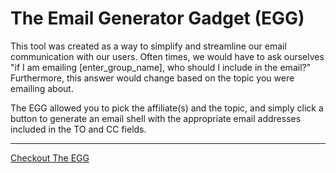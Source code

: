 # The Email Generator Gadget (EGG)

This tool was created as a way to simplify and streamline our email communication with our users. Often times, we would have to ask ourselves "if I am emailing [enter_group_name], who should I include in the email?" Furthermore, this answer would change based on the topic you were emailing about. 

The EGG allowed you to pick the affiliate(s) and the topic, and simply click a button to generate an email shell with the appropriate email addresses included in the TO and CC fields.

-----

[Checkout The EGG](https://dejai.github.io/iris_bros/tools/egg/)
